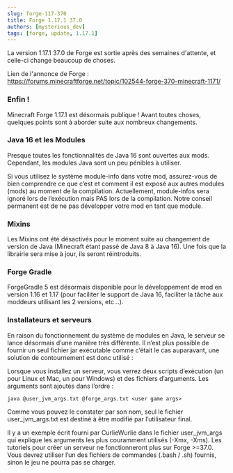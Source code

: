 ```yaml
---
slug: forge-117-370
title: Forge 1.17.1 37.0
authors: [mysterious_dev]
tags: [forge, update, 1.17.1]
---
```


La version 1.17.1 37.0 de Forge est sortie après des semaines d'attente, et celle-ci change beaucoup de choses.

<!--truncate-->

Lien de l'annonce de Forge : https://forums.minecraftforge.net/topic/102544-forge-370-minecraft-1171/

### Enfin !
Minecraft Forge 1.17.1 est désormais publique !
Avant toutes choses, quelques points sont à aborder suite aux nombreux changements.

### Java 16 et les Modules

Presque toutes les fonctionnalités de Java 16 sont ouvertes aux mods.
Cependant, les modules Java sont un peu pénibles à utiliser.

Si vous utilisez le système module-info dans votre mod, assurez-vous de bien comprendre ce que c’est et comment il est exposé aux autres modules (mods) au moment de la compilation.
Actuellement, module-infos sera ignoré lors de l’exécution mais PAS lors de la compilation.
Notre conseil permanent est de ne pas développer votre mod en tant que module.

### Mixins
Les Mixins ont été désactivés pour le moment suite au changement de version de Java (Minecraft étant passé de Java 8 à Java 16). Une fois que la librairie sera mise à jour, ils seront réintroduits.

### Forge Gradle
ForgeGradle 5 est désormais disponible pour le développement de mod en version 1.16 et 1.17 (pour faciliter le support de Java 16, faciliter la tâche aux moddeurs utilisant les 2 versions, etc...).

### Installateurs et serveurs
En raison du fonctionnement du système de modules en Java, le serveur se lance désormais d’une manière très différente.
Il n’est plus possible de fournir un seul fichier jar exécutable comme c’était le cas auparavant, une solution de contournement est donc utilisé :

Lorsque vous installez un serveur, vous verrez deux scripts d’exécution (un pour Linux et Mac, un pour Windows) et des fichiers d’arguments.
Les arguments sont ajoutés dans l’ordre :

`java @user_jvm_args.txt @forge_args.txt <user game args>`

Comme vous pouvez le constater par son nom, seul le fichier user_jvm_args.txt est destiné à être modifié par l’utilisateur final.

Il y a un exemple écrit fourni par CurlieWurlie dans le fichier user_jvm_args qui explique les arguments les plus couramment utilisés (-Xmx, -Xms).
Les tutoriels pour créer un serveur ne fonctionneront plus sur Forge >=37.0. Vous devrez utiliser l’un des fichiers de commandes (.bash / .sh) fournis, sinon le jeu ne pourra pas se charger.
